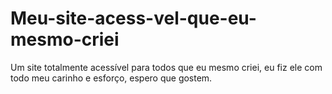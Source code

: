 # Meu-site-acess-vel-que-eu-mesmo-criei
Um site totalmente acessível para todos que eu mesmo criei, eu fiz ele com todo meu carinho e esforço, espero que gostem.
